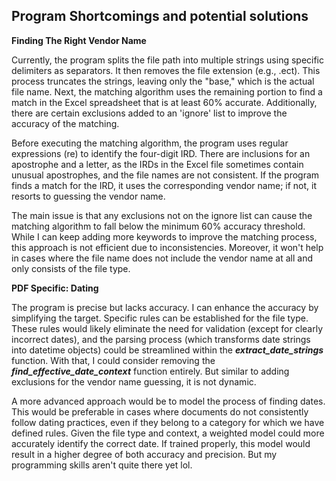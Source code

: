 ## Program Shortcomings and potential solutions

**Finding The Right Vendor Name**

Currently, the program splits the file path into multiple strings using specific delimiters as separators.
It then removes the file extension (e.g., .ect). This process truncates the strings, leaving only the "base," which is the actual file name.
Next, the matching algorithm uses the remaining portion to find a match in the Excel spreadsheet that is at least 60% accurate.
Additionally, there are certain exclusions added to an 'ignore' list to improve the accuracy of the matching.

Before executing the matching algorithm, the program uses regular expressions (re) to identify the four-digit IRD.
There are inclusions for an apostrophe and a letter, as the IRDs in the Excel file sometimes contain unusual apostrophes, and the file names are not consistent.
If the program finds a match for the IRD, it uses the corresponding vendor name; if not, it resorts to guessing the vendor name.

The main issue is that any exclusions not on the ignore list can cause the matching algorithm to fall below the minimum 60% accuracy threshold.
While I can keep adding more keywords to improve the matching process, this approach is not efficient due to inconsistencies.
Moreover, it won't help in cases where the file name does not include the vendor name at all and only consists of the file type.

**PDF Specific: Dating**

The program is precise but lacks accuracy. I can enhance the accuracy by simplifying the target.
Specific rules can be established for the file type.
These rules would likely eliminate the need for validation (except for clearly incorrect dates), and the parsing process (which transforms date strings into datetime objects) could be streamlined within the ***extract_date_strings*** function.
With that, I could consider removing the ***find_effective_date_context*** function entirely.
But similar to adding exclusions for the vendor name guessing, it is not dynamic.

A more advanced approach would be to model the process of finding dates.
This would be preferable in cases where documents do not consistently follow dating practices, even if they belong to a category for which we have defined rules.
Given the file type and context, a weighted model could more accurately identify the correct date.
If trained properly, this model would result in a higher degree of both accuracy and precision. But my programming skills aren't quite there yet lol.
